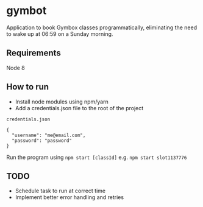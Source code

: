 # gymbot

Application to book Gymbox classes programmatically, eliminating the need to wake up at 06:59 on a Sunday morning.

## Requirements
Node 8

## How to run
- Install node modules using npm/yarn
- Add a credentials.json file to the root of the project

```
credentials.json

{
  "username": "me@email.com",
  "password": "password"
}
```
Run the program using `npm start [classId]` e.g. `npm start slot1137776`

## TODO
* Schedule task to run at correct time
* Implement better error handling and retries
